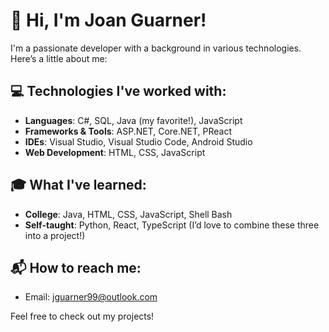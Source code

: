 # 👋 Hi, I'm Joan Guarner!

I'm a passionate developer with a background in various technologies. Here’s a little about me:

## 💻 Technologies I've worked with:
- **Languages**: C#, SQL, Java (my favorite!), JavaScript
- **Frameworks & Tools**: ASP.NET, Core.NET, PReact
- **IDEs**: Visual Studio, Visual Studio Code, Android Studio
- **Web Development**: HTML, CSS, JavaScript

## 🎓 What I've learned:
- **College**: Java, HTML, CSS, JavaScript, Shell Bash
- **Self-taught**: Python, React, TypeScript (I’d love to combine these three into a project!)

## 📬 How to reach me:
- Email: jguarner99@outlook.com

Feel free to check out my projects!
